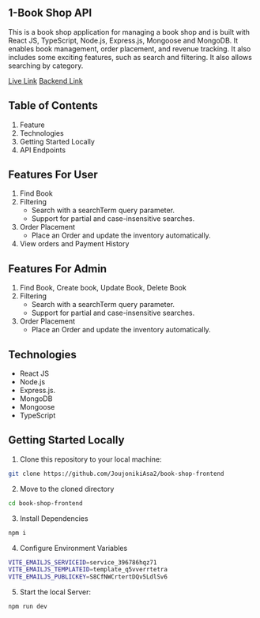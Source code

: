 ## 1-Book Shop API
This is a book shop application for managing a book shop and is built with React JS, TypeScript, Node.js, Express.js, Mongoose and MongoDB. It enables book management, order placement, and revenue tracking. It also includes some exciting features, such as search and filtering. It also allows searching by category.

[Live Link](https://book-shop-frontend-three.vercel.app/)
[Backend Link](https://github.com/JoujonikiAsa2/Book-Shop/)


## Table of Contents
1. Feature
2. Technologies
3. Getting Started Locally
4. API Endpoints
  

## Features For User
1. Find Book
2. Filtering
   - Search with a searchTerm query parameter.
   - Support for partial and case-insensitive searches.
3. Order Placement
   - Place an Order and update the inventory automatically.
4. View orders and Payment History

## Features For Admin
1. Find Book, Create book, Update Book, Delete Book
2. Filtering
   - Search with a searchTerm query parameter.
   - Support for partial and case-insensitive searches.
3. Order Placement
   - Place an Order and update the inventory automatically.

## Technologies
- React JS
- Node.js
- Express.js.
- MongoDB
- Mongoose
- TypeScript


## Getting Started Locally
1. Clone this repository to your local machine:
```bash
git clone https://github.com/JoujonikiAsa2/book-shop-frontend
```
2. Move to the cloned directory
```bash
cd book-shop-frontend
```
3. Install Dependencies
```bash
npm i
```
4. Configure Environment Variables
```bash
VITE_EMAILJS_SERVICEID=service_396786hqz71
VITE_EMAILJS_TEMPLATEID=template_q5vverrtetra
VITE_EMAILJS_PUBLICKEY=S8CfNWCrtertDQv5LdlSv6
```
5. Start the local Server:
```bash
npm run dev


